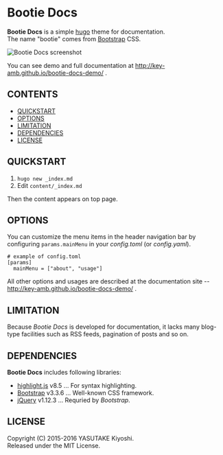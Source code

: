 # Bootie Docs

**Bootie Docs** is a simple [hugo](http://gohugo.io/) theme for documentation.  
The name "bootie" comes from [Bootstrap](http://getbootstrap.com/) CSS.

![Bootie Docs screenshot](https://raw.githubusercontent.com/key-amb/hugo-theme-bootie-docs/master/images/tn.png)

You can see demo and full documentation at http://key-amb.github.io/bootie-docs-demo/ .

## CONTENTS

* [QUICKSTART](#quickstart)
* [OPTIONS](#options)
* [LIMITATION](#limitation)
* [DEPENDENCIES](#dependencies)
* [LICENSE](#license)

## QUICKSTART

1. `hugo new _index.md`
1. Edit `content/_index.md`

Then the content appears on top page.

## OPTIONS

You can customize the menu items in the header navigation bar by configuring `params.mainMenu` in your _config.toml_ (or _config.yaml_).

```
# example of config.toml
[params]
  mainMenu = ["about", "usage"]
```

All other options and usages are described at the documentation site -- http://key-amb.github.io/bootie-docs-demo/ .

## LIMITATION

Because _Bootie Docs_ is developed for documentation, it lacks many blog-type facilities such as RSS feeds, pagination of posts and so on.

## DEPENDENCIES

**Bootie Docs** includes following libraries:

* [highlight.js](https://highlightjs.org/) v8.5 ... For syntax highlighting.
* [Bootstrap](http://getbootstrap.com/) v3.3.6 ... Well-known CSS framework.
* [jQuery](https://jquery.com/) v1.12.3 ... Requried by _Bootstrap_.

## LICENSE

Copyright (C) 2015-2016 YASUTAKE Kiyoshi.  
Released under the MIT License.
